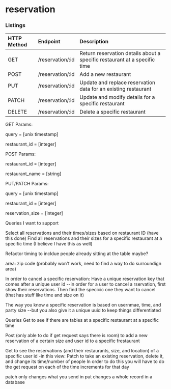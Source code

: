 # reservation

### Listings
| HTTP Method   | Endpoint               | Description                                                   |
|:--------------|:---------------------------|:----------------------------------------------------------------------------|
| GET           | /reservation/:id           | Return reservation details about a specific restaurant at a specific time   |
| POST          | /reservation/:id           | Add a new restaurant                                                        |
| PUT           | /reservation/:id           | Update and replace reservation data for an existing restaurant              |
| PATCH         | /reservation/:id           | Update and modify details for a specific restaurant                         |
| DELETE        | /reservation/:id           | Delete a specific restaurant                                                |


GET Params:

query = [unix timestamp]

restaurant_id = [integer]



POST Params:

restaurant_id = [integer]

restaurant_name = [string]




PUT/PATCH Params:

query = [unix timestamp]

restaurant_id = [integer]

reservation_size = [integer]





Queries I want to support

Select all reservations and their times/sizes based on restaurant ID (have this done)
Find all reservations and their sizes for a specific restaurant at a specific time (I believe I have this as well)

Refactor timing to incldue people already sitting at the table maybe? 

area:
zip code (probably won't work, need to find a way to do surroundign area)

In order to cancel a specific reservation:
Have a unique reservation key that comes after a unique user id 
--in order for a user to cancel a rservation, first show their reservations. Then find the specicic one they want to cancel
  (that has stuff like time and size on it)

The way you know a specific reservation is based on usernmae, time, and party size
--but you also give it a unique uuid to keep things differentiated 



Queries
Get to see if there are tables at a specific restaurant at a specific time

Post (only able to do if get request says there is room) to add a new reservation of a certain size and user id to a specific frestaurant


Get to see the reservations (and their restaurants, size, and location) of a specific user id 
-in this view:
Patch to take an existing reservation, delete it, and change its time/number of people 
In order to do this you will have to do the get request on each of the time increments for that day 


patch only changes what you send in
put changes a whole record in a database 